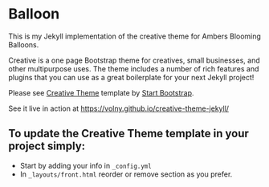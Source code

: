 # Balloon

This is my Jekyll implementation of the creative theme for Ambers Blooming Balloons.

Creative is a one page Bootstrap theme for creatives, small businesses, and other multipurpose uses.
The theme includes a number of rich features and plugins that you can use as a great boilerplate for your next Jekyll project!

Please see [Creative Theme](http://startbootstrap.com/template-overviews/creative/) template by [Start Bootstrap](http://startbootstrap.com).

See it live in action at <https://volny.github.io/creative-theme-jekyll/>

## To update the Creative Theme template in your project simply:

- Start by adding your info in `_config.yml`
- In `_layouts/front.html` reorder or remove section as you prefer.
